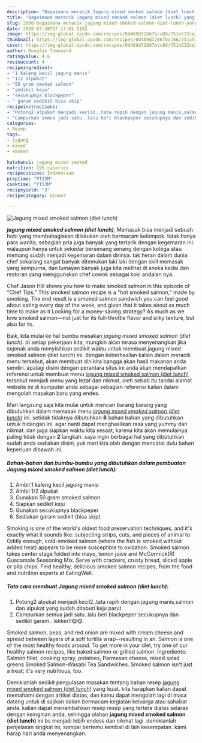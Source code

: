 ```yaml
---
description: "Bagaimana meracik Jagung mixed smoked salmon (diet lunch) yang Bisa Manjain Lidah"
title: "Bagaimana meracik Jagung mixed smoked salmon (diet lunch) yang Bisa Manjain Lidah"
slug: 2000-bagaimana-meracik-jagung-mixed-smoked-salmon-diet-lunch-yang-bisa-manjain-lidah
date: 2020-07-20T17:17:01.519Z
image: https://img-global.cpcdn.com/recipes/0d469d72667bcc86/751x532cq70/jagung-mixed-smoked-salmon-diet-lunch-foto-resep-utama.jpg
thumbnail: https://img-global.cpcdn.com/recipes/0d469d72667bcc86/751x532cq70/jagung-mixed-smoked-salmon-diet-lunch-foto-resep-utama.jpg
cover: https://img-global.cpcdn.com/recipes/0d469d72667bcc86/751x532cq70/jagung-mixed-smoked-salmon-diet-lunch-foto-resep-utama.jpg
author: Douglas Townsend
ratingvalue: 4.6
reviewcount: 4
recipeingredient:
- "1 kaleng kecil jagung manis"
- "1/2 alpukat"
- "50 gram smoked salmon"
- "sedikit keju"
- "secukupnya blackpeper"
- " garam sedikit bisa skip"
recipeinstructions:
- "Potong2 alpukat menjadi kecil2..tata rapih dengan jagung manis,salmon dan alpukat yang sudah ditaburi keju parut"
- "Campurkan semua jadi satu..lalu beri blackpeper secukupnya dan sedikit garam.. lekker!!😋😋"
categories:
- Resep
tags:
- jagung
- mixed
- smoked

katakunci: jagung mixed smoked 
nutrition: 195 calories
recipecuisine: Indonesian
preptime: "PT15M"
cooktime: "PT53M"
recipeyield: "3"
recipecategory: Dinner

---
```



![Jagung mixed smoked salmon (diet lunch)](https://img-global.cpcdn.com/recipes/0d469d72667bcc86/751x532cq70/jagung-mixed-smoked-salmon-diet-lunch-foto-resep-utama.jpg)

<b><i>jagung mixed smoked salmon (diet lunch)</i></b>, Memasak bisa menjadi sebuah hobi yang membahagiakan dilakukan oleh bermacam kelompok. tidak hanya para wanita, sebagian pria juga banyak yang tertarik dengan kegemaran ini. walaupun hanya untuk sekedar bersenang senang dengan kolega atau memang sudah menjadi kegemaran dalam dirinya. tak heran dalam dunia chef sekarang sangat banyak ditemukan laki laki dengan skill memasak yang sempurna, dan lumayan banyak juga kita melihat di aneka kedai dan restoran yang menggunakan chef cowok sebagai koki andalan nya.

Chef Jason Hill shows you how to make smoked salmon in this episode of &#34;Chef Tips.&#34; This smoked salmon recipe is a &#34;hot smoked salmon,&#34; made by smoking. The end result is a smoked salmon sandwich you can feel good about eating every day of the week, and given that it takes about as much time to make as it Looking for a money-saving strategy? As much as we love smoked salmon—not just for its full-throttle flavor and silky texture, but also for its.

Baik, kita mulai ke hal bumbu masakan <i>jagung mixed smoked salmon (diet lunch)</i>. di setiap pekerjaan kita, mungkin akan terasa menyenangkan jika sejenak anda menyisihkan sedikit waktu untuk membuat jagung mixed smoked salmon (diet lunch) ini. dengan keberhasilan kalian dalam meracik menu tersebut, akan membuat diri kita bangga akan hasil makanan anda sendiri. apalagi disini dengan perantara situs ini anda akan mendapatkan referensi untuk membuat menu <u>jagung mixed smoked salmon (diet lunch)</u> tersebut menjadi menu yang lezat dan nikmat, oleh sebab itu tandai alamat website ini di komputer anda sebagai sebagian referensi kalian dalam mengolah masakan baru yang endes.


Mari langsung saja kita mulai untuk mencari barang barang yang dibutuhkan dalam memasak menu <u><i>jagung mixed smoked salmon (diet lunch)</i></u> ini. setidak tidaknya dibutuhkan <b>6</b> bahan bahan yang dibutuhkan untuk hidangan ini. agar nanti dapat menghasilkan rasa yang yummy dan nikmat. dan juga siapkan waktu kita sesaat, karena kita akan memulainya paling tidak dengan <b>2</b> langkah. saya ingin berbagai hal yang dibutuhkan sudah anda sediakan disini, yuk mari kita olah dengan mencatat dulu bahan keperluan dibawah ini.

<!--inarticleads1-->

##### Bahan-bahan dan bumbu-bumbu yang dibutuhkan dalam pembuatan Jagung mixed smoked salmon (diet lunch):

1. Ambil 1 kaleng kecil jagung manis
1. Ambil 1/2 alpukat
1. Gunakan 50 gram smoked salmon
1. Siapkan sedikit keju
1. Gunakan secukupnya blackpeper
1. Sediakan  garam sedikit (bisa skip)


Smoking is one of the world&#39;s oldest food preservation techniques, and it&#39;s exactly what it sounds like: subjecting strips, cuts, and pieces of animal to Oddly enough, cold-smoked salmon (where the fish is smoked without added heat) appears to be more susceptible to oxidation. Smoked salmon takes center stage folded into mayo, lemon juice and McCormick(R) Guacamole Seasoning Mix. Serve with crackers, crusty bread, sliced apple or pita chips. Find healthy, delicious smoked salmon recipes, from the food and nutrition experts at EatingWell. 

<!--inarticleads2-->

##### Tata cara membuat Jagung mixed smoked salmon (diet lunch):

1. Potong2 alpukat menjadi kecil2..tata rapih dengan jagung manis,salmon dan alpukat yang sudah ditaburi keju parut
1. Campurkan semua jadi satu..lalu beri blackpeper secukupnya dan sedikit garam.. lekker!!😋😋


Smoked salmon, peas, and red onion are mixed with cream cheese and spread between layers of a soft tortilla wrap--resulting in an. Salmon is one of the most healthy foods around. To get more in your diet, try one of our healthy salmon recipes, like baked salmon or grilled salmon. Ingredients: Salmon fillet, cooking spray, potatoes, Parmesan cheese, mixed salad greens Smoked Salmon-Wasabi Tea Sandwiches. Smoked salmon isn&#39;t just a treat; it&#39;s very nutritious, too. 

Demikianlah sedikit pengulasan masakan tentang bahan resep <u>jagung mixed smoked salmon (diet lunch)</u> yang lezat. kita harapkan kalian dapat memahami dengan artikel diatas, dan kamu dapat mengolah lagi di masa datang untuk di sajikan dalam bermacam kegiatan keluarga atau sahabat anda. kalian dapat menambahkan resep resep yang tertera diatas selaras dengan keinginan anda, sehingga olahan <b>jagung mixed smoked salmon (diet lunch)</b> ini bs menjadi lebih endess dan nikmat lagi. demikianlah penjelasan singkat ini, sampai bertemu kembali di lain kesempatan. kami harap hari anda menyenangkan.
